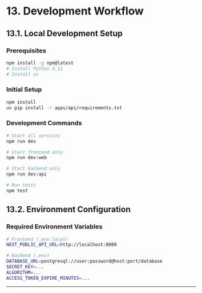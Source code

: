 # 13. Development Workflow

## 13.1. Local Development Setup

### Prerequisites

```bash
npm install -g npm@latest
# Install Python 3.11
# Install uv
```

### Initial Setup

```bash
npm install
uv pip install -r apps/api/requirements.txt
```

### Development Commands

```bash
# Start all services
npm run dev

# Start frontend only
npm run dev:web

# Start backend only
npm run dev:api

# Run tests
npm test
```

## 13.2. Environment Configuration

### Required Environment Variables

```bash
# Frontend (.env.local)
NEXT_PUBLIC_API_URL=http://localhost:8000

# Backend (.env)
DATABASE_URL=postgresql://user:password@host:port/database
SECRET_KEY=...
ALGORITHM=...
ACCESS_TOKEN_EXPIRE_MINUTES=...
```

---
